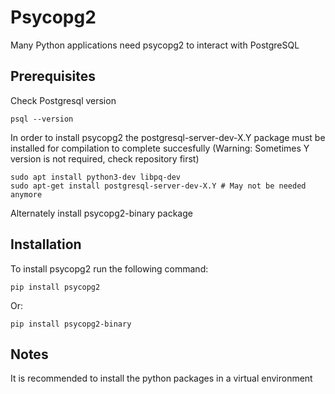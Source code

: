 # Psycopg2
Many Python applications need psycopg2 to interact with PostgreSQL

## Prerequisites
Check Postgresql version
```
psql --version
```

In order to install psycopg2 the postgresql-server-dev-X.Y package must be installed for compilation to complete succesfully (Warning: Sometimes Y version is not required, check repository first)
```
sudo apt install python3-dev libpq-dev
sudo apt-get install postgresql-server-dev-X.Y # May not be needed anymore
```

Alternately install psycopg2-binary package

## Installation
To install psycopg2 run the following command:
```
pip install psycopg2
```

Or:

```
pip install psycopg2-binary
```

## Notes
It is recommended to install the python packages in a virtual environment
